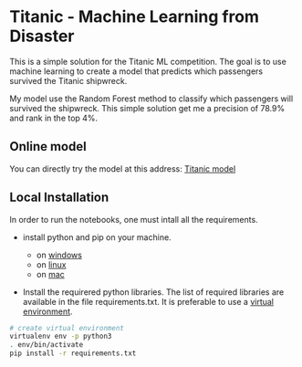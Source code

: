 Titanic - Machine Learning from Disaster
==============================

This is a simple solution for the Titanic ML competition. The goal is to use machine learning to create a model that predicts which passengers survived the Titanic shipwreck.

My model use the Random Forest method to classify which passengers will survived the shipwreck. This simple solution get me a precision of 78.9% and rank in the top 4%.

## Online model
You can directly try the model at this address:
[Titanic model](https://mtrezzy-titanic.herokuapp.com/docs#/titanic_classifier/get_prediction__post)

## Local Installation
In order to run the notebooks, one must intall all the requirements.

* install python and pip on your machine.
  - on [windows](https://www.youtube.com/watch?v=otmWEEFysms)
  - on [linux](https://www.youtube.com/watch?v=Yg9AkozItTU)
  - on [mac](https://www.youtube.com/watch?v=XUaJ8OctxdM)

* Install the requirered python libraries. The list of required libraries are available in the file requirements.txt. It is preferable to use a [virtual environment](https://python-guide-pt-br.readthedocs.io/fr/latest/dev/virtualenvs.html).

```bash
# create virtual environment
virtualenv env -p python3
. env/bin/activate
pip install -r requirements.txt
```
